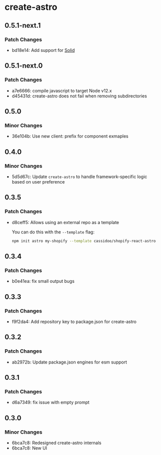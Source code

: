 # create-astro

## 0.5.1-next.1

### Patch Changes

- bd18e14: Add support for [Solid](https://www.solidjs.com/)

## 0.5.1-next.0

### Patch Changes

- a7e6666: compile javascript to target Node v12.x
- d45431d: create-astro does not fail when removing subdirectories

## 0.5.0

### Minor Changes

- 36e104b: Use new client: prefix for component exmaples

## 0.4.0

### Minor Changes

- 5d5d67c: Update `create-astro` to handle framework-specific logic based on user preference

## 0.3.5

### Patch Changes

- d8ceff5: Allows using an external repo as a template

  You can do this with the `--template` flag:

  ```bash
  npm init astro my-shopify --template cassidoo/shopify-react-astro
  ```

## 0.3.4

### Patch Changes

- b0e41ea: fix small output bugs

## 0.3.3

### Patch Changes

- f9f2da4: Add repository key to package.json for create-astro

## 0.3.2

### Patch Changes

- ab2972b: Update package.json engines for esm support

## 0.3.1

### Patch Changes

- d6a7349: fix issue with empty prompt

## 0.3.0

### Minor Changes

- 6bca7c8: Redesigned create-astro internals
- 6bca7c8: New UI
